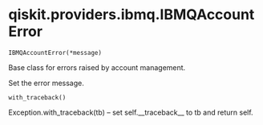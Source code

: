 # qiskit.providers.ibmq.IBMQAccountError

`IBMQAccountError(*message)`

Base class for errors raised by account management.

Set the error message.

`with_traceback()`

Exception.with\_traceback(tb) – set self.\_\_traceback\_\_ to tb and return self.
